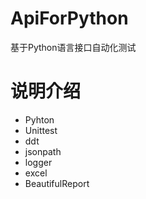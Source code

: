 # ApiForPython
基于Python语言接口自动化测试

# 说明介绍
- Pyhton
- Unittest
- ddt
- jsonpath
- logger
- excel
- BeautifulReport
